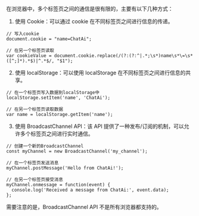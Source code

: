 在浏览器中，多个标签页之间的通信是很有限的，主要有以下几种方式：

1. 使用 Cookie：可以通过 cookie 在不同标签页之间进行信息的传递。

```
// 写入cookie
document.cookie = "name=ChatAi";

// 在另一个标签页读取
var cookieValue = document.cookie.replace(/(?:(?:^|.*;\s*)name\s*\=\s*([^;]*).*$)|^.*$/, "$1");
```

2. 使用 localStorage：可以使用 localStorage 在不同标签页之间进行信息的共享。

```
// 在一个标签页写入数据到localStorage中
localStorage.setItem('name', 'ChatAi');

// 在另一个标签页读取数据
var name = localStorage.getItem('name');
```

3. 使用 BroadcastChannel API：该 API 提供了一种发布/订阅的机制，可以允许多个标签页之间进行实时通信。

```
// 创建一个新的BroadcastChannel
const myChannel = new BroadcastChannel('my_channel');

// 在一个标签页发送消息
myChannel.postMessage('Hello from ChatAi!');

// 在另一个标签页接受消息
myChannel.onmessage = function(event) {
  console.log('Received a message from ChatAi:', event.data);
};
```

需要注意的是，BroadcastChannel API 不是所有浏览器都支持的。
